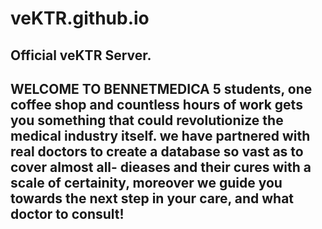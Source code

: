 # veKTR.github.io
Official veKTR Server.
------------------------------------------------------------------------------------------------------------------------------------------
WELCOME TO BENNETMEDICA
5 students, one coffee shop and countless hours of work gets you something that could revolutionize the medical industry itself. we have partnered with real doctors to create a database so vast as to cover almost all- dieases and their cures with a scale of certainity, moreover we guide you towards the next step in your care, and what doctor to consult!
------------------------------------------------------------------------------------------------------------------------------------------
